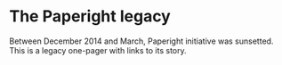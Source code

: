 # The Paperight legacy

Between December 2014 and March, Paperight initiative was sunsetted. This is a legacy one-pager with links to its story.
